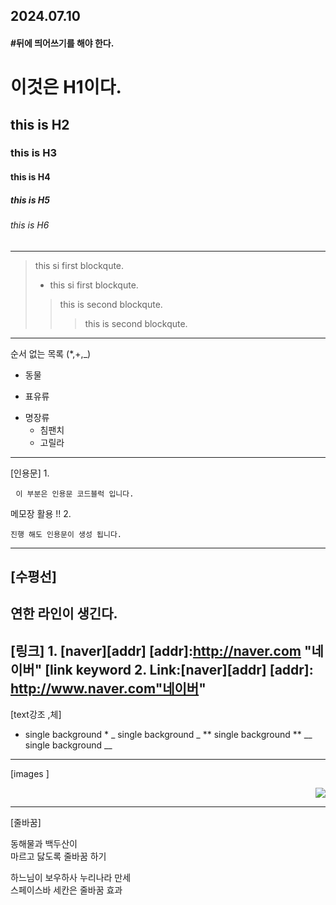 2024.07.10
-----------------------------------------------------------
#### #뒤에 띄어쓰기를 해야 한다. 

# 이것은 H1이다.
## this is H2 
### this is H3 
#### this is H4 
##### this is H5 
###### this is H6 
-----------------------------------------------------------
> this si first blockqute.
>- this si first blockqute.
> > this is second blockqute.
> > > this is second blockqute.

-----------------------------------------------------------
순서 없는 목록 (*,+,_)
* 동물 
+ 표유류 
* 명장류
  - 침팬치
  - 고릴라
-----------------------------------------------------------
[인용문] 
1.
<pre> <code>이 부분은 인용문 코드블럭 입니다.</code></pre>
메모장 활용 !!
2.
```백틱을  세개 넣어서
진행 해도 인용문이 생성 됩니다.
```
-----------------------------------------------------------
[수평선]
------------------
연한 라인이 생긴다.
-----------------------------------------------------------
[링크]
1.
[naver][addr]
[addr]:http://naver.com "네이버"
[link keyword
2.
Link:[naver][addr]
[addr]: http://www.naver.com"네이버"
-----------------------------------------------------------
[text강조 ,체]
* single background *
_ single background _
** single background **
__ single background __
-----------------------------------------------------------
[images ]
<p align="right">
<img src=이미지 주소 넣어주기 >   
     
-----------------------------------------------------------   
[줄바꿈]
     
동해물과 백두산이    
마르고 닳도록 줄바꿈 하기

하느님이 보우하사 
누리나라 만세   
스페이스바 세칸은 줄바꿈 효과
